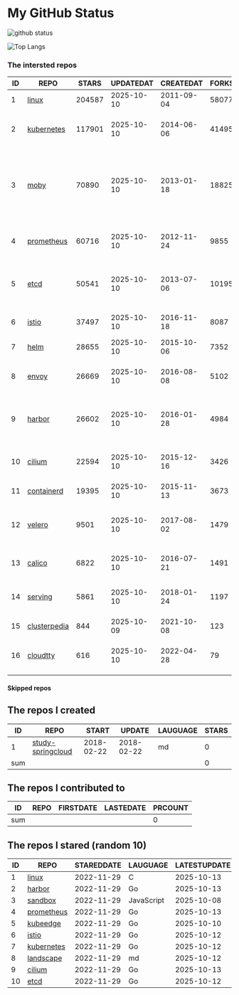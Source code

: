 # My GitHub Status

<img src="https://github-readme-stats-1.yihong0618.vercel.app/api?username=daoqingniu&show_icons=true&&&hide_title=true&count_private=true" alt="github status" />

![Top Langs](https://github-readme-stats-1.yihong0618.vercel.app/api/top-langs/?username=daoqingniu&layout=compact)

<!--START_SECTION:github_repos-->
### The intersted repos
| ID |                              REPO                               | STARS  | UPDATEDAT  | CREATEDAT  | FORKSCOUNT |                                                DESCRIPTIONS                                                |
|----|-----------------------------------------------------------------|--------|------------|------------|------------|------------------------------------------------------------------------------------------------------------|
|  1 | [linux](https://github.com/torvalds/linux)                      | 204587 | 2025-10-10 | 2011-09-04 |      58077 | Linux kernel source tree                                                                                   |
|  2 | [kubernetes](https://github.com/kubernetes/kubernetes)          | 117901 | 2025-10-10 | 2014-06-06 |      41495 | Production-Grade Container Scheduling and Management                                                       |
|  3 | [moby](https://github.com/moby/moby)                            |  70890 | 2025-10-10 | 2013-01-18 |      18825 | The Moby Project - a collaborative project for the container ecosystem to assemble container-based systems |
|  4 | [prometheus](https://github.com/prometheus/prometheus)          |  60716 | 2025-10-10 | 2012-11-24 |       9855 | The Prometheus monitoring system and time series database.                                                 |
|  5 | [etcd](https://github.com/etcd-io/etcd)                         |  50541 | 2025-10-10 | 2013-07-06 |      10195 | Distributed reliable key-value store for the most critical data of a distributed system                    |
|  6 | [istio](https://github.com/istio/istio)                         |  37497 | 2025-10-10 | 2016-11-18 |       8087 | Connect, secure, control, and observe services.                                                            |
|  7 | [helm](https://github.com/helm/helm)                            |  28655 | 2025-10-10 | 2015-10-06 |       7352 | The Kubernetes Package Manager                                                                             |
|  8 | [envoy](https://github.com/envoyproxy/envoy)                    |  26669 | 2025-10-10 | 2016-08-08 |       5102 | Cloud-native high-performance edge/middle/service proxy                                                    |
|  9 | [harbor](https://github.com/goharbor/harbor)                    |  26602 | 2025-10-10 | 2016-01-28 |       4984 | An open source trusted cloud native registry project that stores, signs, and scans content.                |
| 10 | [cilium](https://github.com/cilium/cilium)                      |  22594 | 2025-10-10 | 2015-12-16 |       3426 | eBPF-based Networking, Security, and Observability                                                         |
| 11 | [containerd](https://github.com/containerd/containerd)          |  19395 | 2025-10-10 | 2015-11-13 |       3673 | An open and reliable container runtime                                                                     |
| 12 | [velero](https://github.com/vmware-tanzu/velero)                |   9501 | 2025-10-10 | 2017-08-02 |       1479 | Backup and migrate Kubernetes applications and their persistent volumes                                    |
| 13 | [calico](https://github.com/projectcalico/calico)               |   6822 | 2025-10-10 | 2016-07-21 |       1491 | Cloud native networking and network security                                                               |
| 14 | [serving](https://github.com/knative/serving)                   |   5861 | 2025-10-10 | 2018-01-24 |       1197 | Kubernetes-based, scale-to-zero, request-driven compute                                                    |
| 15 | [clusterpedia](https://github.com/clusterpedia-io/clusterpedia) |    844 | 2025-10-09 | 2021-10-08 |        123 | The Encyclopedia of Kubernetes clusters                                                                    |
| 16 | [cloudtty](https://github.com/cloudtty/cloudtty)                |    616 | 2025-10-10 | 2022-04-28 |         79 | A Friendly Kubernetes CloudShell (Web Terminal) !                                                          |



#### Skipped repos
<!--END_SECTION:github_repos-->

<!--START_SECTION:my_github-->
## The repos I created
| ID  |                                 REPO                                 |   START    |   UPDATE   | LAUGUAGE | STARS |
|-----|----------------------------------------------------------------------|------------|------------|----------|-------|
|   1 | [study-springcloud](https://github.com/daoqingniu/study-springcloud) | 2018-02-22 | 2018-02-22 | md       |     0 |
| sum |                                                                      |            |            |          |     0 |

## The repos I contributed to
| ID  | REPO | FIRSTDATE | LASTEDATE | PRCOUNT |
|-----|------|-----------|-----------|---------|
| sum |      |           |           |       0 |

## The repos I stared (random 10)
| ID |                          REPO                          | STAREDDATE |  LAUGUAGE  | LATESTUPDATE |
|----|--------------------------------------------------------|------------|------------|--------------|
|  1 | [linux](https://github.com/torvalds/linux)             | 2022-11-29 | C          | 2025-10-13   |
|  2 | [harbor](https://github.com/goharbor/harbor)           | 2022-11-29 | Go         | 2025-10-13   |
|  3 | [sandbox](https://github.com/cncf/sandbox)             | 2022-11-29 | JavaScript | 2025-10-08   |
|  4 | [prometheus](https://github.com/prometheus/prometheus) | 2022-11-29 | Go         | 2025-10-13   |
|  5 | [kubeedge](https://github.com/kubeedge/kubeedge)       | 2022-11-29 | Go         | 2025-10-10   |
|  6 | [istio](https://github.com/istio/istio)                | 2022-11-29 | Go         | 2025-10-12   |
|  7 | [kubernetes](https://github.com/kubernetes/kubernetes) | 2022-11-29 | Go         | 2025-10-12   |
|  8 | [landscape](https://github.com/cncf/landscape)         | 2022-11-29 | md         | 2025-10-12   |
|  9 | [cilium](https://github.com/cilium/cilium)             | 2022-11-29 | Go         | 2025-10-13   |
| 10 | [etcd](https://github.com/etcd-io/etcd)                | 2022-11-29 | Go         | 2025-10-12   |

<!--END_SECTION:my_github-->
